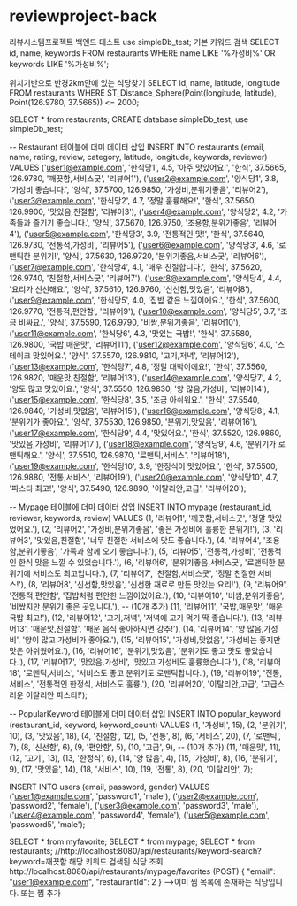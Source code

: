 # reviewproject-back
리뷰시스템프로젝트 백엔드 테스트
use simpleDb_test;
기본 키워드 검색 
SELECT id, name, keywords
FROM restaurants
WHERE name LIKE '%가성비%'
   OR keywords LIKE '%가성비%';

위치기반으로 반경2km안에 있는 식당찾기 
SELECT id, name, latitude, longitude
FROM restaurants
WHERE ST_Distance_Sphere(Point(longitude, latitude), Point(126.9780, 37.5665)) <= 2000;


SELECT * from restaurants;
CREATE database simpleDb_test;
use simpleDb_test;


-- Restaurant 테이블에 더미 데이터 삽입
INSERT INTO restaurants (email, name, rating, review, category, latitude, longitude, keywords, reviewer) VALUES
('user1@example.com', '한식당1', 4.5, '아주 맛있어요!', '한식', 37.5665, 126.9780, '깨끗함,서비스굿', '리뷰어1'),
('user2@example.com', '양식당1', 3.8, '가성비 좋습니다.', '양식', 37.5700, 126.9850, '가성비,분위기좋음', '리뷰어2'),
('user3@example.com', '한식당2', 4.7, '정말 훌륭해요!', '한식', 37.5650, 126.9900, '맛있음,친절함', '리뷰어3'),
('user4@example.com', '양식당2', 4.2, '가족들과 즐기기 좋습니다.', '양식', 37.5670, 126.9750, '조용함,분위기좋음', '리뷰어4'),
('user5@example.com', '한식당3', 3.9, '전통적인 맛!', '한식', 37.5640, 126.9730, '전통적,가성비', '리뷰어5'),
('user6@example.com', '양식당3', 4.6, '로맨틱한 분위기!', '양식', 37.5630, 126.9720, '분위기좋음,서비스굿', '리뷰어6'),
('user7@example.com', '한식당4', 4.1, '매우 친절합니다.', '한식', 37.5620, 126.9740, '친절함,서비스굿', '리뷰어7'),
('user8@example.com', '양식당4', 4.4, '요리가 신선해요.', '양식', 37.5610, 126.9760, '신선함,맛있음', '리뷰어8'),
('user9@example.com', '한식당5', 4.0, '집밥 같은 느낌이에요.', '한식', 37.5600, 126.9770, '전통적,편안함', '리뷰어9'),
('user10@example.com', '양식당5', 3.7, '조금 비싸요.', '양식', 37.5590, 126.9790, '비쌈,분위기좋음', '리뷰어10'),
('user11@example.com', '한식당6', 4.3, '맛있는 국밥!', '한식', 37.5580, 126.9800, '국밥,매운맛', '리뷰어11'),
('user12@example.com', '양식당6', 4.0, '스테이크 맛있어요.', '양식', 37.5570, 126.9810, '고기,저녁', '리뷰어12'),
('user13@example.com', '한식당7', 4.8, '정말 대박이에요!', '한식', 37.5560, 126.9820, '매운맛,친절함', '리뷰어13'),
('user14@example.com', '양식당7', 4.2, '양도 많고 맛있어요.', '양식', 37.5550, 126.9830, '양 많음,가성비', '리뷰어14'),
('user15@example.com', '한식당8', 3.5, '조금 아쉬워요.', '한식', 37.5540, 126.9840, '가성비,맛없음', '리뷰어15'),
('user16@example.com', '양식당8', 4.1, '분위기가 좋아요.', '양식', 37.5530, 126.9850, '분위기,맛있음', '리뷰어16'),
('user17@example.com', '한식당9', 4.4, '맛있어요.', '한식', 37.5520, 126.9860, '맛있음,가성비', '리뷰어17'),
('user18@example.com', '양식당9', 4.6, '분위기가 로맨틱해요.', '양식', 37.5510, 126.9870, '로맨틱,서비스', '리뷰어18'),
('user19@example.com', '한식당10', 3.9, '한정식이 맛있어요.', '한식', 37.5500, 126.9880, '전통,서비스', '리뷰어19'),
('user20@example.com', '양식당10', 4.7, '파스타 최고!', '양식', 37.5490, 126.9890, '이탈리안,고급', '리뷰어20');

-- Mypage 테이블에 더미 데이터 삽입
INSERT INTO mypage (restaurant_id, reviewer, keywords, review) VALUES
(1, '리뷰어1', '깨끗함,서비스굿', '정말 맛있었어요.'),
(2, '리뷰어2', '가성비,분위기좋음', '좋은 가성비에 훌륭한 분위기!'),
(3, '리뷰어3', '맛있음,친절함', '너무 친절한 서비스에 맛도 좋습니다.'),
(4, '리뷰어4', '조용함,분위기좋음', '가족과 함께 오기 좋습니다.'),
(5, '리뷰어5', '전통적,가성비', '전통적인 한식 맛을 느낄 수 있었습니다.'),
(6, '리뷰어6', '분위기좋음,서비스굿', '로맨틱한 분위기에 서비스도 최고입니다.'),
(7, '리뷰어7', '친절함,서비스굿', '정말 친절한 서비스!'),
(8, '리뷰어8', '신선함,맛있음', '신선한 재료로 만든 맛있는 요리!'),
(9, '리뷰어9', '전통적,편안함', '집밥처럼 편안한 느낌이었어요.'),
(10, '리뷰어10', '비쌈,분위기좋음', '비쌌지만 분위기 좋은 곳입니다.'),
-- (10개 추가)
(11, '리뷰어11', '국밥,매운맛', '매운 국밥 최고!'),
(12, '리뷰어12', '고기,저녁', '저녁에 고기 먹기 딱 좋습니다.'),
(13, '리뷰어13', '매운맛,친절함', '매운 음식 좋아하시면 강추!'),
(14, '리뷰어14', '양 많음,가성비', '양이 많고 가성비가 좋아요.'),
(15, '리뷰어15', '가성비,맛없음', '가성비는 좋지만 맛은 아쉬웠어요.'),
(16, '리뷰어16', '분위기,맛있음', '분위기도 좋고 맛도 좋았습니다.'),
(17, '리뷰어17', '맛있음,가성비', '맛있고 가성비도 훌륭했습니다.'),
(18, '리뷰어18', '로맨틱,서비스', '서비스도 좋고 분위기도 로맨틱합니다.'),
(19, '리뷰어19', '전통,서비스', '전통적인 한정식, 서비스도 훌륭.'),
(20, '리뷰어20', '이탈리안,고급', '고급스러운 이탈리안 파스타!');

-- PopularKeyword 테이블에 더미 데이터 삽입
INSERT INTO popular_keyword (restaurant_id, keyword, keyword_count) VALUES
(1, '가성비', 15),
(2, '분위기', 10),
(3, '맛있음', 18),
(4, '친절함', 12),
(5, '전통', 8),
(6, '서비스', 20),
(7, '로맨틱', 7),
(8, '신선함', 6),
(9, '편안함', 5),
(10, '고급', 9),
-- (10개 추가)
(11, '매운맛', 11),
(12, '고기', 13),
(13, '한정식', 6),
(14, '양 많음', 4),
(15, '가성비', 8),
(16, '분위기', 9),
(17, '맛있음', 14),
(18, '서비스', 10),
(19, '전통', 8),
(20, '이탈리안', 7);

INSERT INTO users (email, password, gender) VALUES 
('user1@example.com', 'password1', 'male'),
('user2@example.com', 'password2', 'female'),
('user3@example.com', 'password3', 'male'),
('user4@example.com', 'password4', 'female'),
('user5@example.com', 'password5', 'male');





SELECT * from myfavorite;
SELECT * from mypage;
SELECT * from restaurants;
 //http://localhost:8080/api/restaurants/keyword-search?keyword=깨끗함 해당 키워드 검색된 식당 조회
 http://localhost:8080/api/restaurants/mypage/favorites (POST) {
  "email": "user1@example.com",
  "restaurantId": 2
}   -->이미 찜 목록에 존재하는 식당입니다. 또는 찜 추가 


